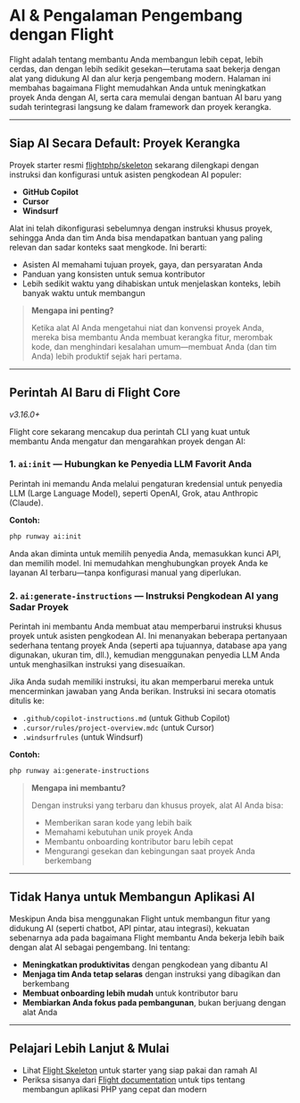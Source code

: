 # AI & Pengalaman Pengembang dengan Flight

Flight adalah tentang membantu Anda membangun lebih cepat, lebih cerdas, dan dengan lebih sedikit gesekan—terutama saat bekerja dengan alat yang didukung AI dan alur kerja pengembang modern. Halaman ini membahas bagaimana Flight memudahkan Anda untuk meningkatkan proyek Anda dengan AI, serta cara memulai dengan bantuan AI baru yang sudah terintegrasi langsung ke dalam framework dan proyek kerangka.

---

## Siap AI Secara Default: Proyek Kerangka

Proyek starter resmi [flightphp/skeleton](https://github.com/flightphp/skeleton) sekarang dilengkapi dengan instruksi dan konfigurasi untuk asisten pengkodean AI populer:

- **GitHub Copilot**
- **Cursor**
- **Windsurf**

Alat ini telah dikonfigurasi sebelumnya dengan instruksi khusus proyek, sehingga Anda dan tim Anda bisa mendapatkan bantuan yang paling relevan dan sadar konteks saat mengkode. Ini berarti:

- Asisten AI memahami tujuan proyek, gaya, dan persyaratan Anda
- Panduan yang konsisten untuk semua kontributor
- Lebih sedikit waktu yang dihabiskan untuk menjelaskan konteks, lebih banyak waktu untuk membangun

> **Mengapa ini penting?**
>
> Ketika alat AI Anda mengetahui niat dan konvensi proyek Anda, mereka bisa membantu Anda membuat kerangka fitur, merombak kode, dan menghindari kesalahan umum—membuat Anda (dan tim Anda) lebih produktif sejak hari pertama.

---

## Perintah AI Baru di Flight Core

_v3.16.0+_

Flight core sekarang mencakup dua perintah CLI yang kuat untuk membantu Anda mengatur dan mengarahkan proyek dengan AI:

### 1. `ai:init` — Hubungkan ke Penyedia LLM Favorit Anda

Perintah ini memandu Anda melalui pengaturan kredensial untuk penyedia LLM (Large Language Model), seperti OpenAI, Grok, atau Anthropic (Claude).

**Contoh:**
```bash
php runway ai:init
```
Anda akan diminta untuk memilih penyedia Anda, memasukkan kunci API, dan memilih model. Ini memudahkan menghubungkan proyek Anda ke layanan AI terbaru—tanpa konfigurasi manual yang diperlukan.

### 2. `ai:generate-instructions` — Instruksi Pengkodean AI yang Sadar Proyek

Perintah ini membantu Anda membuat atau memperbarui instruksi khusus proyek untuk asisten pengkodean AI. Ini menanyakan beberapa pertanyaan sederhana tentang proyek Anda (seperti apa tujuannya, database apa yang digunakan, ukuran tim, dll.), kemudian menggunakan penyedia LLM Anda untuk menghasilkan instruksi yang disesuaikan.

Jika Anda sudah memiliki instruksi, itu akan memperbarui mereka untuk mencerminkan jawaban yang Anda berikan. Instruksi ini secara otomatis ditulis ke:
- `.github/copilot-instructions.md` (untuk Github Copilot)
- `.cursor/rules/project-overview.mdc` (untuk Cursor)
- `.windsurfrules` (untuk Windsurf)

**Contoh:**
```bash
php runway ai:generate-instructions
```

> **Mengapa ini membantu?**
>
> Dengan instruksi yang terbaru dan khusus proyek, alat AI Anda bisa:
> - Memberikan saran kode yang lebih baik
> - Memahami kebutuhan unik proyek Anda
> - Membantu onboarding kontributor baru lebih cepat
> - Mengurangi gesekan dan kebingungan saat proyek Anda berkembang

---

## Tidak Hanya untuk Membangun Aplikasi AI

Meskipun Anda bisa menggunakan Flight untuk membangun fitur yang didukung AI (seperti chatbot, API pintar, atau integrasi), kekuatan sebenarnya ada pada bagaimana Flight membantu Anda bekerja lebih baik dengan alat AI sebagai pengembang. Ini tentang:

- **Meningkatkan produktivitas** dengan pengkodean yang dibantu AI
- **Menjaga tim Anda tetap selaras** dengan instruksi yang dibagikan dan berkembang
- **Membuat onboarding lebih mudah** untuk kontributor baru
- **Membiarkan Anda fokus pada pembangunan**, bukan berjuang dengan alat Anda

---

## Pelajari Lebih Lanjut & Mulai

- Lihat [Flight Skeleton](https://github.com/flightphp/skeleton) untuk starter yang siap pakai dan ramah AI
- Periksa sisanya dari [Flight documentation](/learn) untuk tips tentang membangun aplikasi PHP yang cepat dan modern